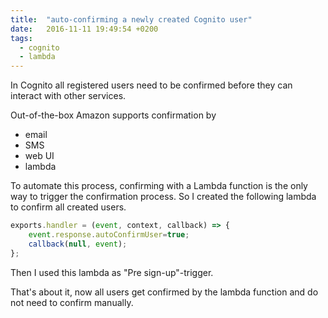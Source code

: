 ```yaml
---
title:  "auto-confirming a newly created Cognito user"
date:   2016-11-11 19:49:54 +0200
tags:
  - cognito
  - lambda
---
```

In Cognito all registered users need to be confirmed before they can interact with other services.

Out-of-the-box Amazon supports confirmation by
* email
* SMS
* web UI
* lambda

To automate this process, confirming with a Lambda function is the only way to trigger the confirmation process. So I created the following lambda to confirm all created users.

```javascript
exports.handler = (event, context, callback) => {
    event.response.autoConfirmUser=true;
    callback(null, event);
};
```

Then I used this lambda as "Pre sign-up"-trigger.

That's about it, now all users get confirmed by the lambda function and do not need to confirm manually.
